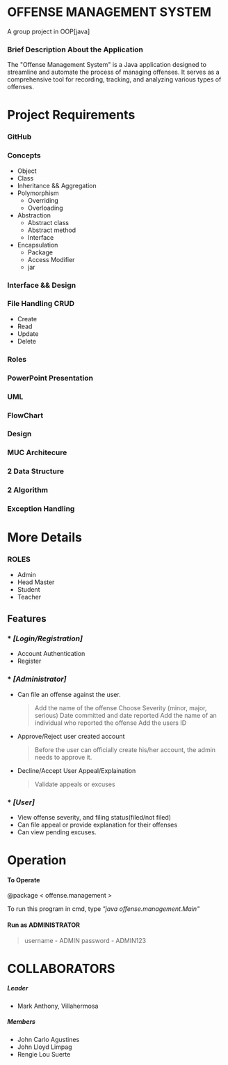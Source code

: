 # OFFENSE MANAGEMENT SYSTEM

A group project in OOP[java]

### Brief Description About the Application
    
The "Offense Management System" is a Java application designed to streamline and automate the process of managing offenses. It serves as a comprehensive tool for recording, tracking, and analyzing various types of offenses.

# Project Requirements

### GitHub 
### Concepts
* Object
* Class
* Inheritance && Aggregation
* Polymorphism
  * Overriding
  * Overloading
* Abstraction
  * Abstract class
  * Abstract method
  * Interface
* Encapsulation
  * Package
  * Access Modifier
  * jar
### Interface && Design
### File Handling CRUD
* Create
* Read
* Update
* Delete
### Roles
### PowerPoint Presentation
### UML
### FlowChart
### Design
### MUC Architecure
### 2 Data Structure
### 2 Algorithm
### Exception Handling


# More Details
 ### ROLES
   * Admin
   * Head Master
   * Student
   * Teacher
   
 ## Features
  ### * _[Login/Registration]_
   * Account Authentication
   * Register

  ### * _[Administrator]_
   * Can file an offense against the user.
     > Add the name of the offense
     > Choose Severity (minor, major, serious)
     > Date committed and date reported
     > Add the name of an individual who reported the offense 
     > Add the users ID

  * Approve/Reject user created account
    > Before the user can officially create his/her account, the admin needs to approve it.

  * Decline/Accept User Appeal/Explaination
    > Validate appeals or excuses

### * _[User]_
  * View offense severity, and filing status(filed/not filed)
  * Can file appeal or provide explanation for their offenses
  * Can view pending excuses.
 


# Operation
  #### To Operate

  @package  < offense.management >

  To run this program in cmd, type _"java offense.management.Main"_

#### Run as ADMINISTRATOR
 > username - ADMIN
 > password - ADMIN123


# COLLABORATORS
 ##### Leader
  * Mark Anthony, Villahermosa
 ##### Members
  * John Carlo Agustines
  * John Lloyd Limpag
  * Rengie Lou Suerte
